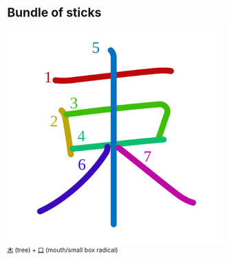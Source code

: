 # Bundle of sticks
![675f](Kanji/kanji-colorize/675f.svg)
[木](Kanji/kanji-dict/木.md) (tree) + [口](Kanji/kanji-dict/口.md) (mouth/small box radical) 